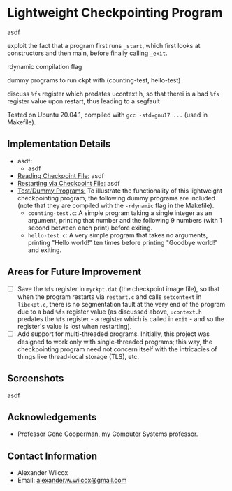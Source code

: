 # Lightweight Checkpointing Program

asdf

exploit the fact that a program first runs `_start`, which first looks at constructors and then main, before finally calling `_exit`.

rdynamic compilation flag

dummy programs to run ckpt with (counting-test, hello-test)

discuss `%fs` register which predates ucontext.h, so that therei is a bad `%fs` register value upon restart, thus leading to a segfault

Tested on Ubuntu 20.04.1, compiled with `gcc -std=gnu17 ...` (used in Makefile).

## Implementation Details

- asdf:
  - asdf
- <ins>Reading Checkpoint File:</ins> asdf
- <ins>Restarting via Checkpoint File:</ins> asdf
- <ins>Test/Dummy Programs:</ins> To illustrate the functionality of this lightweight checkpointing program, the following dummy programs are included (note that they are compiled with the `-rdynamic` flag in the Makefile).
  - `counting-test.c`: A simple program taking a single integer as an argument, printing that number and the following 9 numbers (with 1 second between each print) before exiting.
  - `hello-test.c`: A very simple program that takes no arguments, printing "Hello world!" ten times before printing "Goodbye world!" and exiting. 

## Areas for Future Improvement

- [ ] Save the `%fs` register in `myckpt.dat` (the checkpoint image file), so that when the program restarts via `restart.c` and calls `setcontext` in `libckpt.c`, there is no segmentation fault at the very end of the program due to a bad `%fs` register value (as discussed above, `ucontext.h` predates the `%fs` register - a register which is called in `exit` - and so the register's value is lost when restarting).  
- [ ] Add support for multi-threaded programs. Initially, this project was designed to work only with single-threaded programs; this way, the checkpointing program need not concern itself with the intricacies of things like thread-local storage (TLS), etc.

## Screenshots

asdf

## Acknowledgements 

- Professor Gene Cooperman, my Computer Systems professor.

## Contact Information

- Alexander Wilcox
- Email: alexander.w.wilcox@gmail.com

